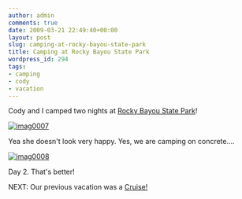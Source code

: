 ```yaml
---
author: admin
comments: true
date: 2009-03-21 22:49:40+00:00
layout: post
slug: camping-at-rocky-bayou-state-park
title: Camping at Rocky Bayou State Park
wordpress_id: 294
tags:
- camping
- cody
- vacation
---
```


Cody and I camped two nights at [Rocky Bayou State Park](http://www.floridastateparks.org/rockybayou/)!

[![imag0007](/uploads/imag0007-300x225.jpg)](/uploads/imag0007.jpg)

Yea she doesn't look very happy. Yes, we are camping on concrete....

[![imag0008](/uploads/imag0008-300x225.jpg)](/uploads/imag0008.jpg)

Day 2. That's better!

NEXT: Our previous vacation was a [Cruise!](https://xkyle.com/2008/12/20/cruise-day-12/)
